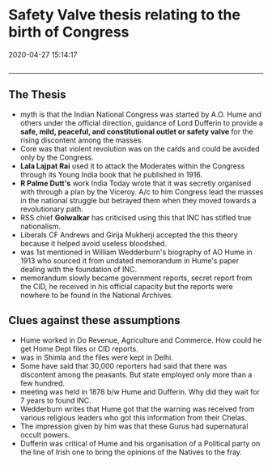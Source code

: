 # Safety Valve thesis relating to the birth of Congress
2020-04-27 15:14:17
```toc
```
---

## The Thesis
-   myth is that the Indian National Congress was started by A.O. Hume and others under the official direction, guidance of Lord Dufferin to provide a **safe, mild, peaceful, and constitutional outlet or safety valve** for the rising discontent among the masses.
-   Core was that violent revolution was on the cards and could be avoided only by the Congress.
-   **Lala Lajpat Rai** used it to attack the Moderates within the Congress through its Young India book that he published in 1916.
-   **R Palme Dutt's** work India Today wrote that it was secretly organised with through a plan by the Viceroy. A/c to him Congress lead the masses in the national struggle but betrayed them when they moved towards a revolutionary path.
-   RSS chief **Golwalkar** has criticised using this that INC has stifled true nationalism.
-   Liberals CF Andrews and Girija Mukherji accepted the this theory because it helped avoid useless bloodshed.
-   was 1st mentioned in William Wedderburn's biography of AO Hume in 1913 who sourced it from undated memorandum in Hume's paper dealing with the foundation of INC.
-   memorandum slowly became government reports, secret report from the CID, he received in his official capacity but the reports were nowhere to be found in the National Archives.


## Clues against these assumptions 
-   Hume worked in Do Revenue, Agriculture and Commerce. How could he get Home Dept files or CID reports.
-   was in Shimla and the files were kept in Delhi.
-   Some have said that 30,000 reporters had said that there was discontent among the peasants. But state employed only more than a few hundred.
-   meeting was held in 1878 b/w Hume and Dufferin. Why did they wait for 7 years to found INC.
-   Wedderburn writes that Hume got that the warning was received from various religious leaders who got this information from their Chelas.
-   The impression given by him was that these Gurus had supernatural occult powers.
-   Dufferin was critical of Hume and his organisation of a Political party on the line of Irish one to bring the opinions of the Natives to the fray.
 





